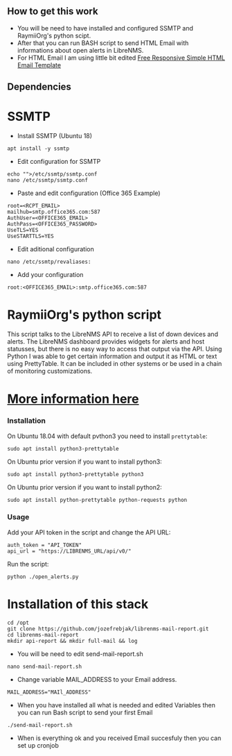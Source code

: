 ## How to get this work 

* You will be need to have installed and configured SSMTP and RaymiiOrg's python scipt.
* After that you can run BASH script to send HTML Email with informations about open alerts in LibreNMS.
* For HTML Email I am using little bit edited [Free Responsive Simple HTML Email Template](https://github.com/leemunroe/responsive-html-email-template)

## Dependencies 

# SSMTP

* Install SSMTP (Ubuntu 18)

```
apt install -y ssmtp
```

* Edit configuration for SSMTP

```
echo "">/etc/ssmtp/ssmtp.conf
nano /etc/ssmtp/ssmtp.conf
````

* Paste and edit configuration (Office 365 Example)

```
root=<RCPT_EMAIL>
mailhub=smtp.office365.com:587
AuthUser=<OFFICE365_EMAIL>
AuthPass=<OFFICE365_PASSWORD>
UseTLS=YES
UseSTARTTLS=YES
```

* Edit aditional configuration 

```
nano /etc/ssmtp/revaliases:
````

* Add your configuration

```
root:<OFFICE365_EMAIL>:smtp.office365.com:587
```

# RaymiiOrg's python script

This script talks to the LibreNMS API to receive a list of down devices and alerts. The LibreNMS dashboard provides widgets for alerts and host statusses, but there is no easy way to access that output via the API. Using Python I was able to get certain information and output it as HTML or text using PrettyTable. It can be included in other systems or be used in a chain of monitoring customizations.

# [More information here](https://raymii.org/s/software/Python_script_to_talk_to_LibreNMS_API_and_get_alerts_and_hosts.html)

### Installation

On Ubuntu 18.04 with default pvthon3 you need to install `prettytable`:

	sudo apt install python3-prettytable

On Ubuntu prior version if you want to install python3:

	sudo apt install python3-prettytable python3

On Ubuntu prior version if you want to install python2:

	sudo apt install python-prettytable python-requests python

### Usage

Add your API token in the script and change the API URL:

```
auth_token = "API_TOKEN"
api_url = "https://LIBRENMS_URL/api/v0/"
```

Run the script:

```
python ./open_alerts.py
```

# Installation of this stack

```
cd /opt
git clone https://github.com/jozefrebjak/librenms-mail-report.git
cd librenms-mail-report
mkdir api-report && mkdir full-mail && log
````

* You will be need to edit send-mail-report.sh

```
nano send-mail-report.sh
```

* Change variable MAIL_ADDRESS to your Email address.

```
MAIL_ADDRESS="MAIl_ADDRESS"
```

* When you have installed all what is needed and edited Variables then you can run Bash script to send your first Email

```
./send-mail-report.sh
```

* When is everything ok and you received Email succesfuly then you can set up cronjob
